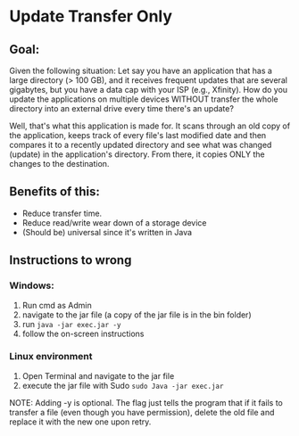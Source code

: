 # Update Transfer Only
## Goal:
Given the following situation: Let say you have an application that has a large directory (> 100 GB), and it receives frequent updates that are several gigabytes, but you have a data cap with your ISP (e.g., Xfinity). How do you update the applications on multiple devices WITHOUT transfer the whole directory into an external drive every time there's an update?

Well, that's what this application is made for. It scans through an old copy of the application, keeps track of every file's last modified date and then compares it to a recently updated directory and see what was changed (update) in the application's directory. From there, it copies ONLY the changes to the destination.

## Benefits of this:
- Reduce transfer time.
- Reduce read/write wear down of a storage device
- (Should be) universal since it's written in Java

## Instructions to wrong
### Windows:
1. Run cmd as Admin
2. navigate to the jar file (a copy of the jar file is in the bin folder)
3. run ```java -jar exec.jar -y```
4. follow the on-screen instructions

### Linux environment
1. Open Terminal and navigate to the jar file
2. execute the jar file with Sudo ```sudo Java -jar exec.jar```


NOTE: Adding -y is optional. The flag just tells the program that if it fails to transfer a file (even though you have permission), delete the old file and replace it with the new one upon retry.
